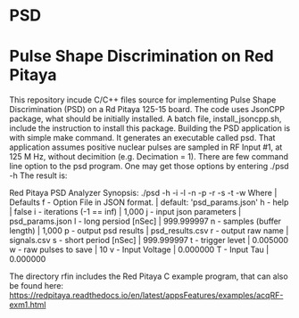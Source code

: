 # PSD
Pulse Shape Discrimination on Red Pitaya
========================================

This repository incude C/C++ files source for implementing Pulse Shape Discrimination (PSD) on a Rd Pitaya 125-15 board.
The code uses JsonCPP package, what should be initially installed.
A batch file, install_jsoncpp.sh, include the instruction to install this package.
Building the PSD application is with simple make command. It generates an executable called psd.
That application assumes positive nuclear pulses are sampled in RF Input #1, at 125 M Hz, without decimition (e.g. Decimation = 1).
There are few command line option to the psd program. One may get those options by entering
./psd -h
The result is:

Red Pitaya PSD Analyzer
Synopsis:
./psd -h -i <iterations> -l <long> -n <samples> -p <output PSD> -r <output raw>
        -s <short length> -t <trigger level> -w <raw pulses to save>
Where                                   | Defaults
    f - Option File in JSON format.     | default: 'psd_params.json'
    h - help                            | false
    i - iterations (-1 == inf)          | 1,000
    j - input json parameters           | psd_params.json
    l - long persiod [nSec]             | 999.999997
    n - samples (buffer length)         | 1,000
    p - output psd results              | psd_results.csv
    r - output raw name                 | signals.csv
    s - short period [nSec]             | 999.999997
    t - trigger levet                   | 0.005000
    w - raw pulses to save              | 10
    v - Input Voltage                   | 0.000000
    T - Input Tau                       | 0.000000

The directory rfin includes the Red Pitaya C example program, that can also be found here:
https://redpitaya.readthedocs.io/en/latest/appsFeatures/examples/acqRF-exm1.html
